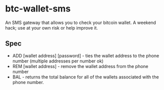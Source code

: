 # btc-wallet-sms
An SMS gateway that allows you to check your bitcoin wallet.
A weekend hack; use at your own risk or help improve it.

## Spec
- ADD [wallet address] [password] - ties the wallet address to the phone number (multiple addresses per number ok)
- REM [wallet address] - remove the wallet address from the phone number 
- BAL - returns the total balance for all of the wallets associated with the phone number.
